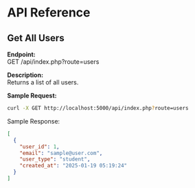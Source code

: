 # API Reference

## Get All Users

**Endpoint:**  
GET /api/index.php?route=users

**Description:**  
Returns a list of all users.

**Sample Request:**
```bash
curl -X GET http://localhost:5000/api/index.php?route=users
```

Sample Response:

```json
[
  {
    "user_id": 1,
    "email": "sample@user.com",
    "user_type": "student",
    "created_at": "2025-01-19 05:19:24"
  }
]
```


